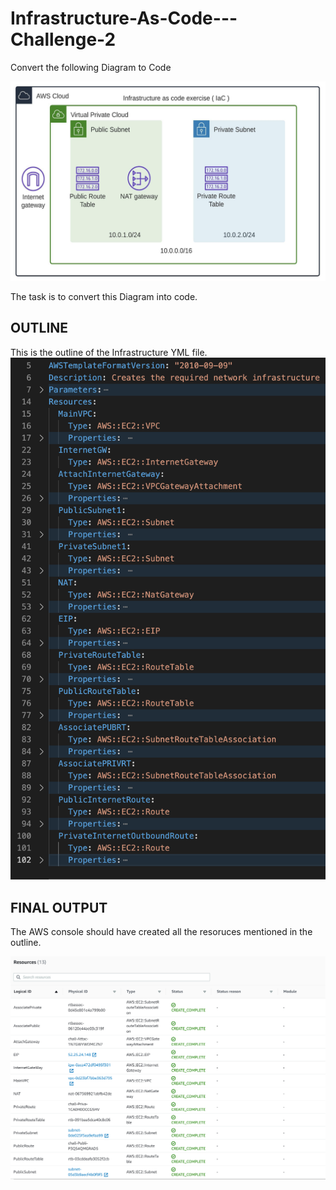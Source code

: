 # Infrastructure-As-Code---Challenge-2
Convert the following Diagram to Code

![](image.png)

The task is to convert this Diagram into code. 


## OUTLINE ##

This is the outline of the Infrastructure YML file. 
![](image2.png)

## FINAL OUTPUT ##

The AWS console should have created all the resoruces mentioned in the outline.

![](challenge2.png)

